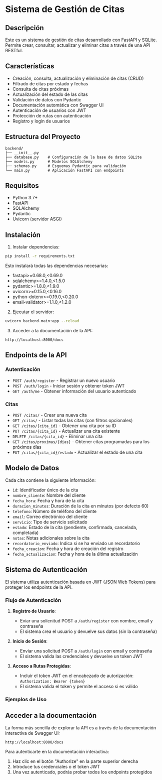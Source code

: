 # Sistema de Gestión de Citas

## Descripción
Este es un sistema de gestión de citas desarrollado con FastAPI y SQLite. Permite crear, consultar, actualizar y eliminar citas a través de una API RESTful.

## Características
- Creación, consulta, actualización y eliminación de citas (CRUD)
- Filtrado de citas por estado y fechas
- Consulta de citas próximas
- Actualización del estado de las citas
- Validación de datos con Pydantic
- Documentación automática con Swagger UI
- Autenticación de usuarios con JWT
- Protección de rutas con autenticación
- Registro y login de usuarios

## Estructura del Proyecto
```
backend/
├── __init__.py
├── database.py    # Configuración de la base de datos SQLite
├── models.py      # Modelos SQLAlchemy
├── schemas.py     # Esquemas Pydantic para validación
└── main.py        # Aplicación FastAPI con endpoints
```

## Requisitos
- Python 3.7+
- FastAPI
- SQLAlchemy
- Pydantic
- Uvicorn (servidor ASGI)

## Instalación

1. Instalar dependencias:
```bash
pip install -r requirements.txt
```

Esto instalará todas las dependencias necesarias:
- fastapi>=0.68.0,<0.69.0
- sqlalchemy>=1.4.0,<1.5.0
- pydantic>=1.8.0,<1.9.0
- uvicorn>=0.15.0,<0.16.0
- python-dotenv>=0.19.0,<0.20.0
- email-validator>=1.1.0,<1.2.0

2. Ejecutar el servidor:
```bash
uvicorn backend.main:app --reload
```

3. Acceder a la documentación de la API:
```
http://localhost:8000/docs
```

## Endpoints de la API

### Autenticación

- `POST /auth/register` - Registrar un nuevo usuario
- `POST /auth/login` - Iniciar sesión y obtener token JWT
- `GET /auth/me` - Obtener información del usuario autenticado

### Citas

- `POST /citas/` - Crear una nueva cita
- `GET /citas/` - Listar todas las citas (con filtros opcionales)
- `GET /citas/{cita_id}` - Obtener una cita por su ID
- `PUT /citas/{cita_id}` - Actualizar una cita existente
- `DELETE /citas/{cita_id}` - Eliminar una cita
- `GET /citas/proximas/{dias}` - Obtener citas programadas para los próximos días
- `PUT /citas/{cita_id}/estado` - Actualizar el estado de una cita

## Modelo de Datos

Cada cita contiene la siguiente información:

- `id`: Identificador único de la cita
- `nombre_cliente`: Nombre del cliente
- `fecha_hora`: Fecha y hora de la cita
- `duracion_minutos`: Duración de la cita en minutos (por defecto 60)
- `telefono`: Número de teléfono del cliente
- `email`: Correo electrónico del cliente
- `servicio`: Tipo de servicio solicitado
- `estado`: Estado de la cita (pendiente, confirmada, cancelada, completada)
- `notas`: Notas adicionales sobre la cita
- `recordatorio_enviado`: Indica si se ha enviado un recordatorio
- `fecha_creacion`: Fecha y hora de creación del registro
- `fecha_actualizacion`: Fecha y hora de la última actualización

## Sistema de Autenticación

El sistema utiliza autenticación basada en JWT (JSON Web Tokens) para proteger los endpoints de la API.

### Flujo de Autenticación

1. **Registro de Usuario**:
   - Eviar una solicnitud POST a `/auth/register` con nombre, email y contraseña
   - El sistema crea el usuario y devuelve sus datos (sin la contraseña)

2. **Inicio de Sesión**:
   - Enviar una solicitud POST a `/auth/login` con email y contraseña
   - El sistema valida las credenciales y devuelve un token JWT

3. **Acceso a Rutas Protegidas**:
   - Incluir el token JWT en el encabezado de autorización: `Authorization: Bearer {token}`
   - El sistema valida el token y permite el acceso si es válido

### Ejemplos de Uso


## Acceder a la documentación

La forma más sencilla de explorar la API es a través de la documentación interactiva de Swagger UI:

```
http://localhost:8000/docs
```

Para autenticarte en la documentación interactiva:
1. Haz clic en el botón "Authorize" en la parte superior derecha
2. Introduce tus credenciales o el token JWT
3. Una vez autenticado, podrás probar todos los endpoints protegidos
